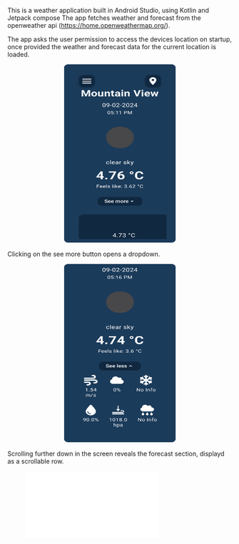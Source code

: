 This is a weather application built in Android Studio, using Kotlin and Jetpack compose
The app fetches weather and forecast from the openweather api (https://home.openweathermap.org/).

The app asks the user permission to access the devices location on  startup, once provided the weather and forecast data for the current location is loaded.

<p align="center">
  <img src="https://github.com/Samhitha-2001/Weather-app-in-Android-using-Kotlin-and-Jetpack-compose/blob/main/screenshots/First%20screen.png" width="250" height="400" />
</p>

Clicking on the see more button opens a dropdown.

<p align="center">
  <img src="https://github.com/Samhitha-2001/Weather-app-in-Android-using-Kotlin-and-Jetpack-compose/blob/main/screenshots/See%20more%20weather.png" width="250" height="400" />
</p>

Scrolling further down in the screen reveals the forecast section, displayd as a scrollable row.


<figure class="video_container">
  <iframe src="screenshots/ForecastRow.mp4" frameborder="0" allowfullscreen="true"> 
</iframe>
</figure>
